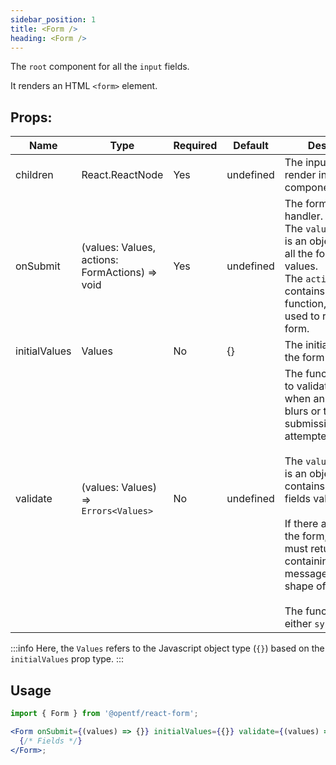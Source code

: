 ```yaml
---
sidebar_position: 1
title: <Form />
heading: <Form />
---
```


The `root` component for all the `input` fields.

It renders an HTML `<form>` element.

## Props:

| Name          | Type                                           | Required | Default   | Description                                                                                                                                                                                                                                                                                                                                                                                       |
| ------------- | ---------------------------------------------- | -------- | --------- | ------------------------------------------------------------------------------------------------------------------------------------------------------------------------------------------------------------------------------------------------------------------------------------------------------------------------------------------------------------------------------------------------- |
| children      | React.ReactNode                                | Yes      | undefined | The input fields to render in the form component.                                                                                                                                                                                                                                                                                                                                                 |
| onSubmit      | (values: Values, actions: FormActions) => void | Yes      | undefined | The form submit handler. <br /> The `values` parameter is an object contains all the form fields values. <br /> The `actions` object contains `reset` function, which is used to reset the form.                                                                                                                                                                                                  |
| initialValues | Values                                         | No       | {}        | The initial values for the form state.                                                                                                                                                                                                                                                                                                                                                            |
| validate      | (values: Values) => `Errors<Values>`           | No       | undefined | The function is used to validate the form when an input field blurs or the form submission is attempted. <br /><br /> The `values` parameter is an object that contains all the form fields values. <br /><br /> If there are errors in the form, the function must return an object containing error messages in the shape of fields. <br /><br /> The function can be either `sync` or `async`. |

:::info
Here, the `Values` refers to the Javascript object type (`{}`) based on the `initialValues` prop type.
:::

## Usage

```jsx
import { Form } from '@opentf/react-form';

<Form onSubmit={(values) => {}} initialValues={{}} validate={(values) => {}}>
  {/* Fields */}
</Form>;
```
